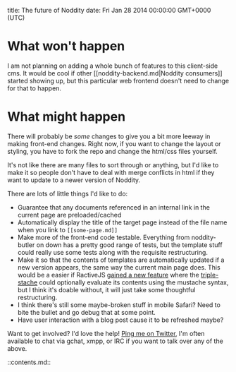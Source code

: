 title: The future of Noddity
date: Fri Jan 28 2014 00:00:00 GMT+0000 (UTC)

What won't happen
=========

I am not planning on adding a whole bunch of features to this client-side cms.  It would be cool if other [[noddity-backend.md|Noddity consumers]] started showing up, but this particular web frontend doesn't need to change for that to happen.

What might happen
=========

There will probably be *some* changes to give you a bit more leeway in making front-end changes.  Right now, if you want to change the layout or styling, you have to fork the repo and change the html/css files yourself.

It's not like there are many files to sort through or anything, but I'd like to make it so people don't have to deal with merge conflicts in html if they want to update to a newer version of Noddity.

There are lots of little things I'd like to do:

- Guarantee that any documents referenced in an internal link in the current page are preloaded/cached
- Automatically display the title of the target page instead of the file name when you link to `[[some-page.md]]`
- Make more of the front-end code testable.  Everything from noddity-butler on down has a pretty good range of tests, but the template stuff could really use some tests along with the requisite restructuring.
- Make it so that the contents of templates are automatically updated if a new version appears, the same way the current main page does.  This would be a easier if RactiveJS [gained a new feature](https://twitter.com/RactiveJS/status/430134907424497664) where the [triple-stache](http://learn.ractivejs.org/triples-embedded-html/1/) could optionally evaluate its contents using the mustache syntax, but I think it's doable without, it will just take some thoughtful restructuring.
- I think there's still some maybe-broken stuff in mobile Safari?  Need to bite the bullet and go debug that at some point.
- Have user interaction with a blog post cause it to be refreshed maybe?

Want to get involved?  I'd love the help!  [Ping me on Twitter](https://twitter.com/TehShrike), I'm often available to chat via gchat, xmpp, or IRC if you want to talk over any of the above.

::contents.md::
